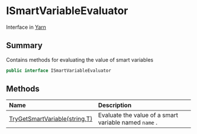 # ISmartVariableEvaluator

Interface in [Yarn](/docs/api/csharp/yarn.md)

## Summary


Contains methods for evaluating the value of smart variables


```csharp
public interface ISmartVariableEvaluator
```

## Methods

|Name|Description|
|:---|:---|
|[TryGetSmartVariable(string,T)](/docs/api/csharp/yarn.ismartvariableevaluator.trygetsmartvariable.md)|Evaluate the value of a smart variable named  <code>name</code> .|

